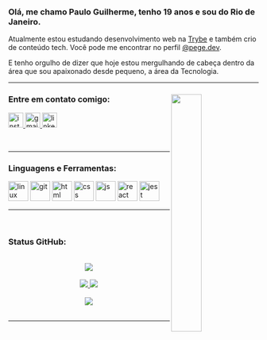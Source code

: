 <div width="70%"> 
   <h3 align="left">Olá, me chamo Paulo Guilherme, tenho 19 anos e sou do Rio de Janeiro.</h3>
   <p>Atualmente estou estudando desenvolvimento web na <a href="https://www.betrybe.com/" target="_blank">Trybe<a/> e também crio de conteúdo tech. Você pode me encontrar no perfil <a href="https://www.instagram.com/pege.dev" target="_blank">@pege.dev<a/>.
   <p>E tenho orgulho de dizer que hoje estou mergulhando de cabeça dentro da área que sou apaixonado desde pequeno, a área da Tecnologia.</p>

</div>
   <hr>
   <div align="left">
   <img width="35%" align="right" src="https://dresma.ai/wp-content/uploads/2022/01/Back-End-Developer-Node-JS-1.gif">

   <h3 align="left">Entre em contato comigo:</h3>
   <p align="left">
    <a href="https://www.instagram.com/pege.dev/" target="_blank">
      <img src="https://img.shields.io/static/v1?message=Instagram&logo=instagram&label=&color=282A36&logoColor=7ED956&labelColor=&style=for-the-badge" height="30" alt="instagram logo"  />
    <a href="mailto:pguilhermesantos@hotmail.com" target="_blank">
      <img src="https://img.shields.io/static/v1?message=Gmail&logo=gmail&label=&color=282A36&logoColor=7ED956&labelColor=&style=for-the-badge" height="30" alt="gmail logo"  />
    </a>
    <a href="https://www.linkedin.com/in/pguilhermef/" target="_blank">
      <img src="https://img.shields.io/static/v1?message=LinkedIn&logo=linkedin&label=&color=282A36&logoColor=7ED956&labelColor=&style=for-the-badge" height="30" alt="linkedin logo"  />
  </a>
   </p>
   <br>
   <hr>

   <h3 align="left">Linguagens e Ferramentas:</h3>
   <p align="left">
      <a href="https://skillicons.dev" target="_blank"><img src="https://skillicons.dev/icons?i=linux" alt="linux" width="40" height="40"/></a>
      <a href="https://skillicons.dev" target="_blank"><img src="https://skillicons.dev/icons?i=git" alt="git" width="40" height="40"/></a>
      <a href="https://skillicons.dev" target="_blank"><img src="https://skillicons.dev/icons?i=html" alt="html" width="40" height="40"/></a>
      <a href="https://skillicons.dev" target="_blank"><img src="https://skillicons.dev/icons?i=css" alt="css" width="40" height="40"/></a>
      <a href="https://skillicons.dev" target="_blank"><img src="https://skillicons.dev/icons?i=js" alt="js" width="40" height="40"/></a>
      <a href="https://skillicons.dev" target="_blank"><img src="https://skillicons.dev/icons?i=react" alt="react" width="40" height="40"/></a>
      <a href="https://skillicons.dev" target="_blank"><img src="https://skillicons.dev/icons?i=jest" alt="jest" width="40" height="40"/></a>
   </p>
   <hr>
</div>

<br>   
<h3 align="left">Status GitHub:</h3>
<br>
   
<div align="center">
   <a href="https://github.com/pguilhermef">
   <img align="center" src="http://github-readme-streak-stats.herokuapp.com?user=pguilhermef&theme=github-dark&hide_border=true&date_format=j%20M%5B%20Y%5D&stroke=7ED956&dates=7ED956&fire=63ad41&ring=7ED956">
<br>
<br>
   <img height:"180em" src="https://github-readme-stats.vercel.app/api?username=pguilhermef&show_icons=true&hide_border=true&theme=github_dark&title_color=7ED956&icon_color=7ED956">
   <img height:"180em" src="https://github-readme-stats.vercel.app/api/top-langs/?username=pguilhermef&theme=github_dark&hide_border=true&title_color=7ED956&icon_color=7ED956">
<br>
<br>
   <a href="https://github.com/pguilhermef/trybe-exercicios" target=_blank><img align="center" src="https://github-readme-stats.vercel.app/api/pin/?username=pguilhermef&repo=trybe-exercicios&theme=github_dark&border_radius=30&border_color=7ED956&title_color=7ED956&icon_color=7ED956"></a>
</div>
<br>
<hr>
<br>
